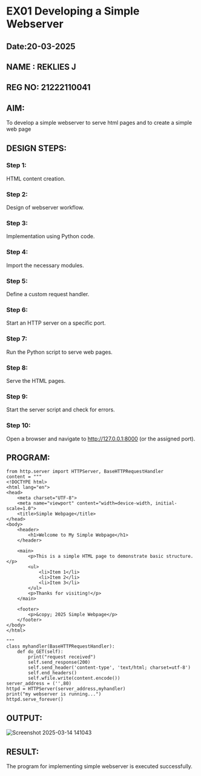 # EX01 Developing a Simple Webserver
## Date:20-03-2025
## NAME : REKLIES J
## REG NO: 21222110041
## AIM:
To develop a simple webserver to serve html pages and to create a simple web page

## DESIGN STEPS:
### Step 1: 
HTML content creation.

### Step 2:
Design of webserver workflow.

### Step 3:
Implementation using Python code.

### Step 4:
Import the necessary modules.

### Step 5:
Define a custom request handler.

### Step 6:
Start an HTTP server on a specific port.

### Step 7:
Run the Python script to serve web pages.

### Step 8:
Serve the HTML pages.

### Step 9:
Start the server script and check for errors.

### Step 10:
Open a browser and navigate to http://127.0.0.1:8000 (or the assigned port).

## PROGRAM:
```
from http.server import HTTPServer, BaseHTTPRequestHandler
content = """
<!DOCTYPE html>
<html lang="en">
<head>
    <meta charset="UTF-8">
    <meta name="viewport" content="width=device-width, initial-scale=1.0">
    <title>Simple Webpage</title>
</head>
<body>
    <header>
        <h1>Welcome to My Simple Webpage</h1>
    </header>
    
    <main>
        <p>This is a simple HTML page to demonstrate basic structure.</p>
        <ul>
            <li>Item 1</li>
            <li>Item 2</li>
            <li>Item 3</li>
        </ul>
        <p>Thanks for visiting!</p>
    </main>

    <footer>
        <p>&copy; 2025 Simple Webpage</p>
    </footer>
</body>
</html>

"""
class myhandler(BaseHTTPRequestHandler):
    def do_GET(self):
        print("request received")
        self.send_response(200)
        self.send_header('content-type', 'text/html; charset=utf-8')
        self.end_headers()
        self.wfile.write(content.encode())
server_address = ('',80)
httpd = HTTPServer(server_address,myhandler)
print("my webserver is running...")
httpd.serve_forever()

```

## OUTPUT:
![Screenshot 2025-03-14 141043](https://github.com/user-attachments/assets/e23e0608-9d24-4844-9481-29019912ada4)


## RESULT:
The program for implementing simple webserver is executed successfully.

